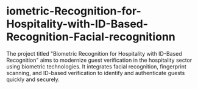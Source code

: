 # iometric-Recognition-for-Hospitality-with-ID-Based-Recognition-Facial-recognitionn
The project titled "Biometric Recognition for Hospitality with ID-Based Recognition" aims to modernize guest verification in the hospitality sector using biometric technologies. It integrates facial recognition, fingerprint scanning, and ID-based verification to identify and authenticate guests quickly and securely. 
